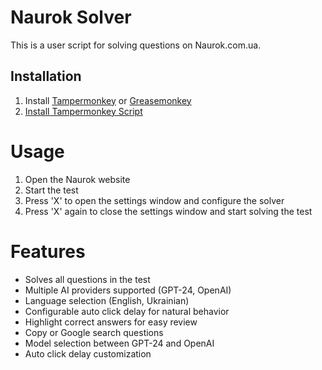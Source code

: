 # Naurok Solver

This is a user script for solving questions on Naurok.com.ua.

## Installation

1. Install [Tampermonkey](https://www.tampermonkey.net/) or [Greasemonkey](https://www.greasespot.net/)
2. [Install Tampermonkey Script](https://raw.githubusercontent.com/scar17off/naurok-solver/main/naurok-solver.user.js)

# Usage

1. Open the Naurok website
2. Start the test
3. Press 'X' to open the settings window and configure the solver
4. Press 'X' again to close the settings window and start solving the test

# Features
- Solves all questions in the test
- Multiple AI providers supported (GPT-24, OpenAI)
- Language selection (English, Ukrainian)
- Configurable auto click delay for natural behavior
- Highlight correct answers for easy review
- Copy or Google search questions
- Model selection between GPT-24 and OpenAI
- Auto click delay customization
